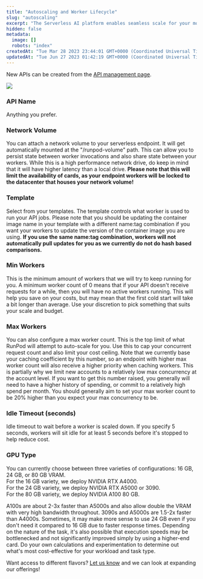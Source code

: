 ```yaml
---
title: "Autoscaling and Worker Lifecycle"
slug: "autoscaling"
excerpt: "The Serverless AI platform enables seamless scale for your models. The following properties can be defined for your service."
hidden: false
metadata: 
  image: []
  robots: "index"
createdAt: "Tue Mar 28 2023 23:44:01 GMT+0000 (Coordinated Universal Time)"
updatedAt: "Tue Jun 27 2023 01:42:19 GMT+0000 (Coordinated Universal Time)"
---
```


New APIs can be created from the [API management page](https://www.runpod.io/console/serverless/user/apis).

![](https://files.readme.io/6b32f2b-sls-new-config.png)

### API Name

Anything you prefer.

### Network Volume

You can attach a network volume to your serverless endpoint. It will get automatically mounted at the "/runpod-volume" path. This can allow you to persist state between worker invocations and also share state between your workers. While this is a high performance network drive, do keep in mind that it will have higher latency than a local drive. **Please note that this will limit the availability of cards, as your endpoint workers will be locked to the datacenter that houses your network volume!**

### Template

Select from your templates. The template controls what worker is used to run your API jobs. Please note that you should be updating the container image name in your template with a different name:tag combination if you want your workers to update the version of the container image you are using. **If you use the same name:tag combination, workers will not automatically pull updates for you as we currently do not do hash based comparisons.**

### Min Workers

This is the minimum amount of workers that we will try to keep running for you. A minimum worker count of 0 means that if your API doesn't receive requests for a while, then you will have no active workers running. This will help you save on your costs, but may mean that the first cold start will take a bit longer than average. Use your discretion to pick something that suits your scale and budget.

### Max Workers

You can also configure a max worker count. This is the top limit of what RunPod will attempt to auto-scale for you. Use this to cap your concurrent request count and also limit your cost ceiling. Note that we currently base your caching coefficient by this number, so an endpoint with higher max worker count will also receive a higher priority when caching workers. This is partially why we limit new accounts to a relatively low max concurrency at the account level. If you want to get this number raised, you generally will need to have a higher history of spending, or commit to a relatively high spend per month. You should generally aim to set your max worker count to be 20% higher than you expect your max concurrency to be.

### Idle Timeout (seconds)

Idle timeout to wait before a worker is scaled down. If you specify 5 seconds, workers will sit idle for at least 5 seconds before it's stopped to help reduce cost.

### GPU Type

You can currently choose between three varieties of configurations: 16 GB, 24 GB, or 80 GB VRAM.\
For the 16 GB variety, we deploy NVIDIA RTX A4000.\
For the 24 GB variety, we deploy NVIDIA RTX A5000 or 3090.\
For the 80 GB variety, we deploy NVIDIA A100 80 GB.

A100s are about 2-3x faster than A5000s and also allow double the VRAM with very high bandwidth throughout. 3090s and A5000s are 1.5-2x faster than A4000s. Sometimes, it may make more sense to use 24 GB even if you don't need it compared to 16 GB due to faster response times. Depending on the nature of the task, it's also possible that execution speeds may be bottlenecked and not significantly improved simply by using a higher-end card. Do your own calculations and experimentation to determine out what's most cost-effective for your workload and task type.

Want access to different flavors? [Let us know](https://www.runpod.io/contact) and we can look at expanding our offerings!
